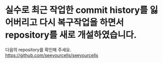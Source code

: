 # 실수로 최근 작업한 commit history를 잃어버리고 다시 복구작업을 하면서 repository를 새로 개설하였습니다. 
다음의 repository를 확인해 주세요. 
https://github.com/seeyourcells/seeyourcells

